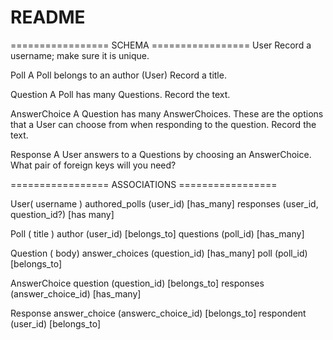 # README

================= SCHEMA =================
User
  Record a username; make sure it is unique.

Poll
  A Poll belongs to an author (User)
  Record a title.

Question
  A Poll has many Questions. Record the text.

AnswerChoice
  A Question has many AnswerChoices. These are the options that a User can choose from when responding to the question. Record the text.

Response
  A User answers to a Questions by choosing an AnswerChoice.
  What pair of foreign keys will you need?



================= ASSOCIATIONS =================

User( username )
  authored_polls (user_id) [has_many]
  responses (user_id, question_id?) [has many]

Poll ( title ) 
  author (user_id) [belongs_to]
  questions (poll_id) [has_many]

Question ( body)
  answer_choices (question_id) [has_many]
  poll (poll_id) [belongs_to]
  
AnswerChoice
  question (question_id) [belongs_to]
  responses (answer_choice_id) [has_many]

Response
  answer_choice (answerc_choice_id) [belongs_to]
  respondent (user_id) [belongs_to]
